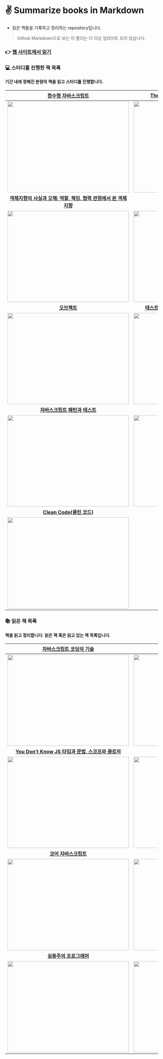 # ✌️ Summarize books in Markdown
- 읽은 책들을 기록하고 정리하는 repository입니다.

> Github Markdown으로 보는 이 폴더는 더 이상 업데이트 되지 않습니다.

### 👉 [웹 사이트에서 읽기](https://saseungmin.github.io/summary_of_technical_books)

### 💻 스터디를 진행한 책 목록
#### 기간 내에 정해진 분량의 책을 읽고 스터디를 진행합니다.

|[함수형 자바스크립트](https://github.com/saseungmin/summary_of_technical_books/tree/main/summarize_books_in_markdown/%ED%95%A8%EC%88%98%ED%98%95%20%EC%9E%90%EB%B0%94%EC%8A%A4%ED%81%AC%EB%A6%BD%ED%8A%B8)|[The Nature of Software Development](https://github.com/saseungmin/summary_of_technical_books/tree/main/summarize_books_in_markdown/The%20Nature%20of%20Software%20Development)|[클린 애자일: 새로운 세대를 위한 애자일 가치와 실천](https://github.com/saseungmin/summary_of_technical_books/tree/main/summarize_books_in_markdown/%ED%81%B4%EB%A6%B0%20%EC%95%A0%EC%9E%90%EC%9D%BC)|
|:---:|:---:|:---:|
|<a href="https://github.com/saseungmin/summary_of_technical_books/tree/main/summarize_books_in_markdown/%ED%95%A8%EC%88%98%ED%98%95%20%EC%9E%90%EB%B0%94%EC%8A%A4%ED%81%AC%EB%A6%BD%ED%8A%B8"><img src="../images/functional-javascript.jpeg" width="400px" height="300px"/></a>|<a href="https://github.com/saseungmin/summary_of_technical_books/tree/main/summarize_books_in_markdown/The%20Nature%20of%20Software%20Development"><img src="../images/the-nature-of-software-development.jpeg" width="400px" height="300px"/></a>|<a href="https://github.com/saseungmin/summary_of_technical_books/tree/main/summarize_books_in_markdown/%ED%81%B4%EB%A6%B0%20%EC%95%A0%EC%9E%90%EC%9D%BC"><img src="../images/Clean-Agile.jpeg" width="400px" height="300px"/></a>|
|[**객체지향의 사실과 오해: 역할, 책임, 협력 관점에서 본 객체지향**](https://github.com/saseungmin/summary_of_technical_books/tree/main/summarize_books_in_markdown/%EA%B0%9D%EC%B2%B4%EC%A7%80%ED%96%A5%EC%9D%98%20%EC%82%AC%EC%8B%A4%EA%B3%BC%20%EC%98%A4%ED%95%B4)|[**루비로 배우는 객체지향 디자인**](https://github.com/saseungmin/summary_of_technical_books/tree/main/summarize_books_in_markdown/%EB%A3%A8%EB%B9%84%EB%A1%9C%20%EB%B0%B0%EC%9A%B0%EB%8A%94%20%EA%B0%9D%EC%B2%B4%EC%A7%80%ED%96%A5%20%EB%94%94%EC%9E%90%EC%9D%B8)|[**엘리강트 오브젝트**](https://github.com/saseungmin/summary_of_technical_books/tree/main/summarize_books_in_markdown/%EC%97%98%EB%A0%88%EA%B0%95%ED%8A%B8%20%EC%98%A4%EB%B8%8C%EC%A0%9D%ED%8A%B8)|
|<a href="https://github.com/saseungmin/summary_of_technical_books/tree/main/summarize_books_in_markdown/%EA%B0%9D%EC%B2%B4%EC%A7%80%ED%96%A5%EC%9D%98%20%EC%82%AC%EC%8B%A4%EA%B3%BC%20%EC%98%A4%ED%95%B4"><img src="../images/essence-of-object-orientation.jpeg" width="400px" height="300px"/></a>|<a href="https://github.com/saseungmin/summary_of_technical_books/tree/main/summarize_books_in_markdown/%EB%A3%A8%EB%B9%84%EB%A1%9C%20%EB%B0%B0%EC%9A%B0%EB%8A%94%20%EA%B0%9D%EC%B2%B4%EC%A7%80%ED%96%A5%20%EB%94%94%EC%9E%90%EC%9D%B8"><img src="../images/practical-object-oriented-design-in-ruby.jpeg" width="400px" height="300px"/></a>|<a href="https://github.com/saseungmin/summary_of_technical_books/tree/main/summarize_books_in_markdown/%EC%97%98%EB%A0%88%EA%B0%95%ED%8A%B8%20%EC%98%A4%EB%B8%8C%EC%A0%9D%ED%8A%B8"><img src="../images/elegant-object.jpeg" width="400px" height="300px"/></a>|
|[**오브젝트**](https://github.com/saseungmin/summary_of_technical_books/tree/main/summarize_books_in_markdown/%EC%98%A4%EB%B8%8C%EC%A0%9D%ED%8A%B8)|[**테스트 주도 개발로 배우는 객체 지향 설계와 실천**](https://github.com/saseungmin/summary_of_technical_books/tree/main/summarize_books_in_markdown/%ED%85%8C%EC%8A%A4%ED%8A%B8%20%EC%A3%BC%EB%8F%84%20%EA%B0%9C%EB%B0%9C%EB%A1%9C%20%EB%B0%B0%EC%9A%B0%EB%8A%94%20%EA%B0%9D%EC%B2%B4%20%EC%A7%80%ED%96%A5%20%EC%84%A4%EA%B3%84%EC%99%80%20%EC%8B%A4%EC%B2%9C)|[**린 UX(LEAN UX)**](https://github.com/saseungmin/summary_of_technical_books/tree/main/summarize_books_in_markdown/LEAN-UX)|
|<a href="https://github.com/saseungmin/summary_of_technical_books/tree/main/summarize_books_in_markdown/%EC%98%A4%EB%B8%8C%EC%A0%9D%ED%8A%B8"><img src="../images/objects.jpeg" width="400px" height="300px"/></a>|<a href="https://github.com/saseungmin/summary_of_technical_books/tree/main/summarize_books_in_markdown/%ED%85%8C%EC%8A%A4%ED%8A%B8%20%EC%A3%BC%EB%8F%84%20%EA%B0%9C%EB%B0%9C%EB%A1%9C%20%EB%B0%B0%EC%9A%B0%EB%8A%94%20%EA%B0%9D%EC%B2%B4%20%EC%A7%80%ED%96%A5%20%EC%84%A4%EA%B3%84%EC%99%80%20%EC%8B%A4%EC%B2%9C" ><img src="../images/growing-object-oriented-software-guided-by-tests.jpeg" width="400px" height="300px"/></a>|<a href="https://github.com/saseungmin/summary_of_technical_books/tree/main/summarize_books_in_markdown/LEAN-UX" ><img src="../images/Lean-UX.jpeg" width="400px" height="300px"/></a>|
|[**자바스크립트 패턴과 테스트**](https://github.com/saseungmin/summary_of_technical_books/tree/main/summarize_books_in_markdown/%EC%9E%90%EB%B0%94%EC%8A%A4%ED%81%AC%EB%A6%BD%ED%8A%B8%20%ED%8C%A8%ED%84%B4%EA%B3%BC%20%ED%85%8C%EC%8A%A4%ED%8A%B8)|[**리팩터링 2판**](https://github.com/saseungmin/summary_of_technical_books/tree/main/summarize_books_in_markdown/%EB%A6%AC%ED%8C%A9%ED%84%B0%EB%A7%81%202%ED%8C%90)|[**스칼라로 배우는 함수형 프로그래밍**](https://github.com/saseungmin/summary_of_technical_books/tree/main/summarize_books_in_markdown/%EC%8A%A4%EC%B9%BC%EB%9D%BC%EB%A1%9C%20%EB%B0%B0%EC%9A%B0%EB%8A%94%20%ED%95%A8%EC%88%98%ED%98%95%20%ED%94%84%EB%A1%9C%EA%B7%B8%EB%9E%98%EB%B0%8D)|
|<a href="https://github.com/saseungmin/summary_of_technical_books/tree/main/summarize_books_in_markdown/%EC%9E%90%EB%B0%94%EC%8A%A4%ED%81%AC%EB%A6%BD%ED%8A%B8%20%ED%8C%A8%ED%84%B4%EA%B3%BC%20%ED%85%8C%EC%8A%A4%ED%8A%B8"><img src="../images/javascript-pattern-and-test.jpeg" width="400px" height="300px"/></a>|<a href="https://github.com/saseungmin/summary_of_technical_books/tree/main/summarize_books_in_markdown/%EB%A6%AC%ED%8C%A9%ED%84%B0%EB%A7%81%202%ED%8C%90"><img src="../images/refactoring.jpeg" width="400px" height="300px"/></a>|<a href="https://github.com/saseungmin/summary_of_technical_books/tree/main/summarize_books_in_markdown/%EC%8A%A4%EC%B9%BC%EB%9D%BC%EB%A1%9C%20%EB%B0%B0%EC%9A%B0%EB%8A%94%20%ED%95%A8%EC%88%98%ED%98%95%20%ED%94%84%EB%A1%9C%EA%B7%B8%EB%9E%98%EB%B0%8D"><img src="../images/functional-programming-in-scala.jpeg" width="400px" height="300px"/></a>|
|[**Clean Code(클린 코드)**](https://github.com/saseungmin/summary_of_technical_books/tree/main/summarize_books_in_markdown/clean-code)|||
|<a href="https://github.com/saseungmin/summary_of_technical_books/tree/main/summarize_books_in_markdown/clean-code"><img src="../images/clean-code.jpeg" width="400px" height="300px"/></a>|||

### 📚 읽은 책 목록
#### 책을 읽고 정리합니다. 읽은 책 혹은 읽고 있는 책 목록입니다.

|[자바스크립트 코딩의 기술](https://github.com/saseungmin/summary_of_technical_books/tree/main/summarize_books_in_markdown/%EC%9E%90%EB%B0%94%EC%8A%A4%ED%81%AC%EB%A6%BD%ED%8A%B8%20%EC%BD%94%EB%94%A9%EC%9D%98%20%EA%B8%B0%EC%88%A0)|[Node.js 교과서](https://github.com/saseungmin/Node.js-tutorial)|[리액트를 다루는 기술](https://github.com/saseungmin/react-tutorial)|
|:---:|:---:|:---:|
|<a href="https://github.com/saseungmin/summary_of_technical_books/tree/main/summarize_books_in_markdown/%EC%9E%90%EB%B0%94%EC%8A%A4%ED%81%AC%EB%A6%BD%ED%8A%B8%20%EC%BD%94%EB%94%A9%EC%9D%98%20%EA%B8%B0%EC%88%A0"><img src="../images/modern-javascript.jpeg" width="400px" height="300px"/></a>|<a href="https://github.com/saseungmin/Node.js-tutorial"><img src="../images/node-js-textbook.jpeg" width="400px" height="300px"/></a>|<a href="https://github.com/saseungmin/react-tutorial"><img src="../images/react-book.jpeg" width="400px" height="300px"/></a>|
|[**You Don’t Know JS 타입과 문법, 스코프와 클로저**](https://github.com/saseungmin/summary_of_technical_books/tree/main/summarize_books_in_markdown/You%20Don%E2%80%99t%20Know%20JS%201)|[**Do it! 타입스크립트 프로그래밍**](https://github.com/saseungmin/summary_of_technical_books/tree/main/summarize_books_in_markdown/Do%20it%20TypeScript%20Programming)|[**프로 Git 2판: 그림으로 이해하는 Git의 작동 원리와 사용법**](https://github.com/saseungmin/summary_of_technical_books/tree/main/summarize_books_in_markdown/Pro%20Git%202%ED%8C%90)|
|<a href="https://github.com/saseungmin/summary_of_technical_books/tree/main/summarize_books_in_markdown/You%20Don%E2%80%99t%20Know%20JS%201"><img src="../images/you-dont-know-js-1.jpeg" width="400px" height="300px"/></a>|<a href="https://github.com/saseungmin/summary_of_technical_books/tree/main/summarize_books_in_markdown/Do%20it%20TypeScript%20Programming"><img src="../images/do-it-typescript.jpeg" width="400px" height="300px"/></a>|<a href="https://github.com/saseungmin/summary_of_technical_books/tree/main/summarize_books_in_markdown/Pro%20Git%202%ED%8C%90"><img src="../images/pro-git-2e.jpeg" width="400px" height="300px"/></a>|
|[**코어 자바스크립트**](https://github.com/saseungmin/summary_of_technical_books/tree/main/summarize_books_in_markdown/%EC%BD%94%EC%96%B4%20%EC%9E%90%EB%B0%94%EC%8A%A4%ED%81%AC%EB%A6%BD%ED%8A%B8)|[**쉽게 배우는 알고리즘**](https://github.com/saseungmin/summary_of_technical_books/tree/main/summarize_books_in_markdown/%EC%89%BD%EA%B2%8C%20%EB%B0%B0%EC%9A%B0%EB%8A%94%20%EC%95%8C%EA%B3%A0%EB%A6%AC%EC%A6%98)|[**함께 자라기**](https://github.com/saseungmin/summary_of_technical_books/tree/main/summarize_books_in_markdown/%ED%95%A8%EA%BB%98%20%EC%9E%90%EB%9D%BC%EA%B8%B0)|
|<a href="https://github.com/saseungmin/summary_of_technical_books/tree/main/summarize_books_in_markdown/%EC%BD%94%EC%96%B4%20%EC%9E%90%EB%B0%94%EC%8A%A4%ED%81%AC%EB%A6%BD%ED%8A%B8"><img src="../images/core-javascript.jpeg" width="400px" height="300px"/></a>|<a href="https://github.com/saseungmin/summary_of_technical_books/tree/main/summarize_books_in_markdown/%EC%89%BD%EA%B2%8C%20%EB%B0%B0%EC%9A%B0%EB%8A%94%20%EC%95%8C%EA%B3%A0%EB%A6%AC%EC%A6%98"><img src="../images/algorism-book.jpeg" width="400px" height="300px"/></a>|<a href="https://github.com/saseungmin/summary_of_technical_books/tree/main/summarize_books_in_markdown/%ED%95%A8%EA%BB%98%20%EC%9E%90%EB%9D%BC%EA%B8%B0"><img src="../images/thinking-together.jpeg" width="400px" height="300px"/></a>|
|[**실용주의 프로그래머**](https://github.com/saseungmin/summary_of_technical_books/tree/main/summarize_books_in_markdown/%EC%8B%A4%EC%9A%A9%EC%A3%BC%EC%9D%98%20%ED%94%84%EB%A1%9C%EA%B7%B8%EB%9E%98%EB%A8%B8)|[**인스파이어드**](#)||
|<a href="https://github.com/saseungmin/summary_of_technical_books/tree/main/summarize_books_in_markdown/%EC%8B%A4%EC%9A%A9%EC%A3%BC%EC%9D%98%20%ED%94%84%EB%A1%9C%EA%B7%B8%EB%9E%98%EB%A8%B8"><img src="../images/pragmatic-programmer.jpeg" width="400px" height="300px"/></a>|<a href="#"><img src="../images/inspired.jpeg" width="400px" height="300px"/></a>||

